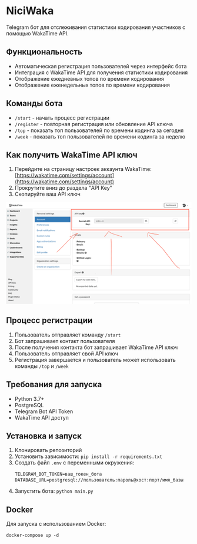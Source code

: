 # NiciWaka

Telegram бот для отслеживания статистики кодирования участников с помощью WakaTime API.

## Функциональность

- Автоматическая регистрация пользователей через интерфейс бота
- Интеграция с WakaTime API для получения статистики кодирования
- Отображение ежедневных топов по времени кодирования
- Отображение еженедельных топов по времени кодирования

## Команды бота

- `/start` - начать процесс регистрации
- `/register` - повторная регистрация или обновление API ключа
- `/top` - показать топ пользователей по времени кодинга за сегодня
- `/week` - показать топ пользователей по времени кодинга за неделю

## Как получить WakaTime API ключ

1. Перейдите на страницу настроек аккаунта WakaTime: [https://wakatime.com/settings/account](https://wakatime.com/settings/account)
2. Прокрутите вниз до раздела "API Key"
3. Скопируйте ваш API ключ

![Получение WakaTime API ключа](images/wakatime_api_key.png)

## Процесс регистрации

1. Пользователь отправляет команду `/start`
2. Бот запрашивает контакт пользователя
3. После получения контакта бот запрашивает WakaTime API ключ
4. Пользователь отправляет свой API ключ
5. Регистрация завершается и пользователь может использовать команды `/top` и `/week`

## Требования для запуска

- Python 3.7+
- PostgreSQL
- Telegram Bot API Token
- WakaTime API доступ

## Установка и запуск

1. Клонировать репозиторий
2. Установить зависимости: `pip install -r requirements.txt`
3. Создать файл `.env` с переменными окружения:
   ```
   TELEGRAM_BOT_TOKEN=ваш_токен_бота
   DATABASE_URL=postgresql://пользователь:пароль@хост:порт/имя_базы
   ```
4. Запустить бота: `python main.py`

## Docker

Для запуска с использованием Docker:

```
docker-compose up -d
```

